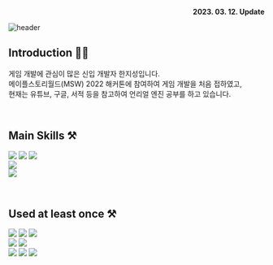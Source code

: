 <!--
**3jisung/3jisung** is a ✨ _special_ ✨ repository because its `README.md` (this file) appears on your GitHub profile.

Here are some ideas to get you started:

- 🔭 I’m currently working on ...
- 🌱 I’m currently learning ...
- 👯 I’m looking to collaborate on ...
- 🤔 I’m looking for help with ...
- 💬 Ask me about ...
- 📫 How to reach me: ...
- 😄 Pronouns: ...
- ⚡ Fun fact: ...
-->

<!-- 업데이트 -->
<p align="right"><b>2023. 03. 12. Update</b></p>

<!-- 헤더 -->
![header](https://capsule-render.vercel.app/api?type=waving&color=auto&height=300&section=header&text=Hello%20World!&desc=Jiseong's%20GitHub&fontSize=90&descSize=30&descAlignY=70&descAlign=67)

<!-- 소개 -->
## Introduction 👨‍💼
  <p>
    게임 개발에 관심이 많은 신입 개발자 한지성입니다.</br>
    메이플스토리월드(MSW) 2022 해커톤에 참여하여 게임 개발을 처음 접하였고,</br>
    현재는 유튜브, 구글, 서적 등을 참고하여 언리얼 엔진 공부를 하고 있습니다.</br>
  </p>
  </br>

<!-- 주로 사용하는 기술스택 -->
## Main Skills ⚒️
  <p>  
    <!-- 언어 -->
    <img src="https://img.shields.io/badge/Java-007396?style=flat&logo=OpenJDK&logoColor=white"/>
    <img src="https://img.shields.io/badge/Unreal Engine 5.1-0E1128?style=flat&logo=Unreal Engine&logoColor=white"/>
    <img src="https://img.shields.io/badge/C++-00599C?style=flat&logo=cplusplus&logoColor=white"/></br>
    <!-- DBMS -->
    <img src="https://img.shields.io/badge/MySQL-4479A1?style=flat&logo=MySQL&logoColor=white"/></br>
    <!-- IDE -->
    <img src="https://img.shields.io/badge/Android%20Studio-3DDC84?style=flat&logo=AndroidStudio&logoColor=white"/>
  </p>
  </br>
  
## Used at least once ⚒️
  <p>
    <!-- 언어 -->
    <img src="https://img.shields.io/badge/Python-3776AB?style=flat&logo=Python&logoColor=white"/>
    <img src="https://img.shields.io/badge/JavaScript-F7DF1E?style=flat&logo=JavaScript&logoColor=white"/>
    <img src="https://img.shields.io/badge/Lua-2C2D72?style=flat&logo=Lua&logoColor=white"/></br>
    <!-- 라이브러리 -->
    <img src="https://img.shields.io/badge/OpenGL-5586A4?style=flat&logo=OpenGL&logoColor=white"/>
    <img src="https://img.shields.io/badge/TensorFlow-FF6F00?style=flat&logo=TensorFlow&logoColor=white"/></br>
    <!-- 프레임워크 및 그 외 -->
    <img src="https://img.shields.io/badge/Selenium-43B02A?style=flat&logo=Selenium&logoColor=white"/>
    <img src="https://img.shields.io/badge/Flask-000000?style=flat&logo=Flask&logoColor=white"/>
    <img src="https://img.shields.io/badge/Node.js-339933?style=flat&logo=Node.js&logoColor=white"/>
  </p>
  </br>
